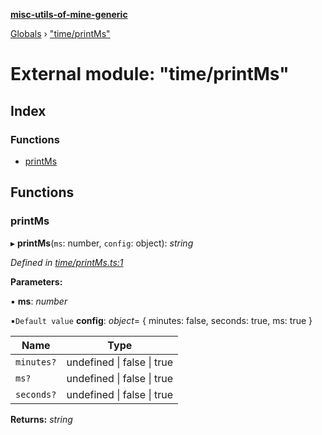 **[misc-utils-of-mine-generic](../README.md)**

[Globals](../globals.md) › ["time/printMs"](_time_printms_.md)

# External module: "time/printMs"

## Index

### Functions

* [printMs](_time_printms_.md#printms)

## Functions

###  printMs

▸ **printMs**(`ms`: number, `config`: object): *string*

*Defined in [time/printMs.ts:1](https://github.com/cancerberoSgx/misc-utils-of-mine/blob/66687a2/misc-utils-of-mine-generic/src/time/printMs.ts#L1)*

**Parameters:**

▪ **ms**: *number*

▪`Default value`  **config**: *object*=  { minutes: false, seconds: true, ms: true }

Name | Type |
------ | ------ |
`minutes?` | undefined \| false \| true |
`ms?` | undefined \| false \| true |
`seconds?` | undefined \| false \| true |

**Returns:** *string*